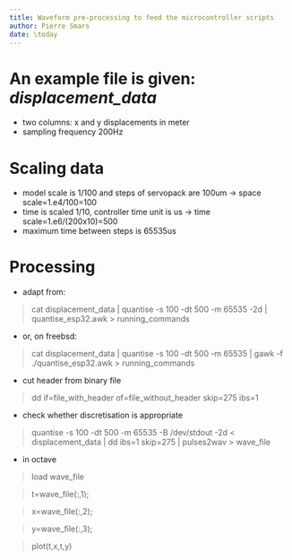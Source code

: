 ```yaml
---
title: Waveform pre-processing to feed the microcontroller scripts 
author: Pierre Smars
date: \today
---
```


# An example file is given: *displacement_data*

- two columns: x and y displacements in meter
- sampling frequency 200Hz

# Scaling data 

- model scale is 1/100 and steps of servopack are 100um -> space scale=1.e4/100=100
- time is scaled 1/10, controller time unit is us -> time scale=1.e6/(200x10)=500
- maximum time between steps is 65535us

# Processing 

- adapt from:

> cat displacement_data | quantise -s 100 -dt 500 -m 65535 -2d | quantise_esp32.awk > running_commands

- or, on freebsd:

> cat displacement_data | quantise -s 100 -dt 500 -m 65535 | gawk -f ./quantise_esp32.awk > running_commands

- cut header from binary file

> dd if=file_with_header of=file_without_header skip=275 ibs=1

- check whether discretisation is appropriate

>	quantise -s 100 -dt 500 -m 65535 -B /dev/stdout -2d < displacement_data | dd ibs=1 skip=275 | pulses2wav > wave_file


- in octave
> load wave_file

> t=wave_file(:,1);

> x=wave_file(:,2);

> y=wave_file(:,3);

> plot(t,x,t,y)

